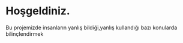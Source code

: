 # Hoşgeldiniz.

Bu projemizde insanların yanlış bildiği,yanlış kullandığı bazı konularda bilinçlendirmek
